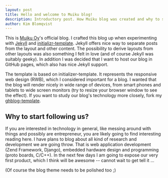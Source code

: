 ```yaml
---
layout: post
title: Hello and welcome to Muiku blog!
description: Introductory post. How Muiku blog was created and why to start following it.
author: Kim Blomqvist
---
```


This is [Muiku Oy](http://www.muiku.com)'s official blog. I crafted this blog up when experimenting with [Jekyll](https://github.com/mojombo/jekyll) and [initializr-template](http://verekia.com/initializr/responsive-template). Jekyll offers nice way to separate posts from the layout and other content. The possibility to derive layouts from other layouts was also something I felt in love (and of course Jekyll was suitably geeky). In addition I was decided that I want to host our blog in GitHub pages, which also has nice Jekyll support.

The template is based on initializer-template. It represents the responsive web design (RWB), which I considered important for a blog. I wanted that the blog will render nicely in wide range of devices, from smart phones and tablets to wide screen monitors (try to resize your browser window to see the effect). If you want to study our blog's technology more closely, fork my [ghblog-template](https://github.com/kblomqvist/ghblog-template).

Why to start following us?
--------------------------

If you are interested in technology in general, like messing around with things and possibly are entrepreneur, you are likely going to find interesting reading here. I have plans to blog about all kind of research and development we are going throw. That is web application development (Zend Framework, Django), embedded hardware design and programming (proto boards, C/C++). In the next few days I am going to expose our very first product, which I think will be awesome -- cannot wait to get tell it ...

(Of course the blog theme needs to be polished too ;) 
